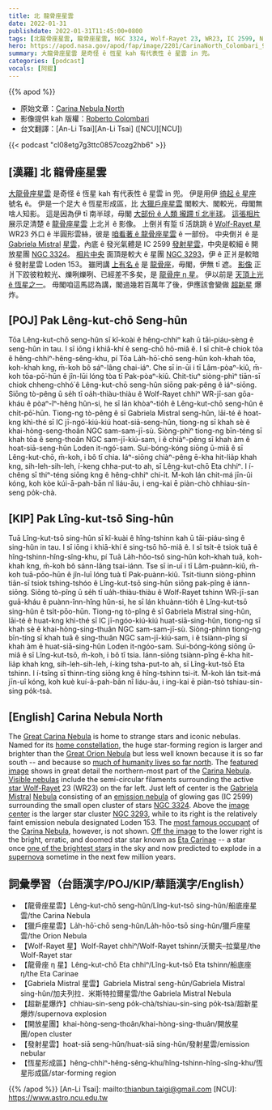```yaml
---
title: 北 龍骨座星雲
date: 2022-01-31
publishdate: 2022-01-31T11:45:00+0800
tags: [北龍骨座星雲, 龍骨座星雲, NGC 3324, Wolf-Rayet 23, WR23, IC 2599, NGC 3293, 龍骨座 η 星, Gabriela Mistral 星雲, 超新星爆炸, Loden 153, 發射星雲, 開放星團, 恆星形成區, 獵戶座星雲]
hero: https://apod.nasa.gov/apod/fap/image/2201/CarinaNorth_Colombari_960_annotated.jpg
summary: 大龍骨座星雲 是奇怪 ê 恆星 kah 有代表性 ê 星雲 in 兜。
categories: [podcast]
vocals: [阿錕]
---
```


{{% apod %}}

- 原始文章：[Carina Nebula North](https://apod.nasa.gov/apod/ap220131.html)
- 影像提供 kah 版權：[Roberto Colombari](https://www.facebook.com/roberto.colombari)
- 台文翻譯：[An-Li Tsai][An-Li Tsai] ([NCU][NCU])

{{< podcast "cl08etg7g3ttc0857cozg2hb6" >}}

## [漢羅] 北 龍骨座星雲
[大龍骨座星雲][Great Carina Nebula 1] 是奇怪 ê 恆星 kah 有代表性 ê 星雲 in 兜。
伊是用伊 [徛起 ê 星座][home constellation] 號名 ê。
伊是一个足大 ê 恆星形成區，比 [大獵戶座星雲][Great Orion Nebula 2] 閣較大、閣較光，毋閣無啥人知影。
這是因為伊 tī 南半球，毋閣 [大部份 ê 人類 攏蹛 tī 北半球][much of humanity lives so far north]。
[這張相片][featured image] 展示足清楚 ê [龍骨座星雲][Carina Nebula 1] 上北爿 ê 影像。
上倒爿有踅 tī 活跳跳 ê [Wolf-Rayet 星][star Wolf-Rayet] WR23 外口 ê 半圓形雲絲，彼是 [咱看著 ê 龍骨座星雲][Visible nebulas] ê 一部份。
中央倒爿 ê 是 [Gabriela Mistral][Gabriela Mistral] [星雲][Nebula]，內底 ê 發光氣體是 IC 2599 [發射星雲][emission nebula]，中央是較細 ê 開放星團 [NGC 3324][NGC 3324]。
[相片中央][image center t] 面頂是較大 ê 星團 [NGC 3293][NGC 3293]，伊 ê 正爿是較暗 ê 發射星雲 Loden 153。
雖罔講 [上有名 ê][most famous occupant] 是 [龍骨座][Carina Nebula 2]，毋閣，伊無 tī 遮。
[影像][Off the image] 正爿下跤彼粒較光、爍咧爍咧、已經差不多矣，是 [龍骨座 η 星][Eta Carinae]。
伊以前是 [天頂上光 ê 恆星之一][one of the brightest stars]。
毋閣咱這馬認為講，閣過幾若百萬年了後，伊應該會變做 [超新星][supernova] 爆炸。

## [POJ] Pak Lêng-kut-chō Seng-hûn
Tōa Lêng-kut-chō seng-hûn sī kî-koài ê hêng-chhiⁿ kah ū tāi-piáu-sèng ê seng-hûn in tau.
I sī iōng i khiā-khí ê seng-chō hō-miâ ê.
I sī chi̍t-ê chiok tōa ê hêng-chhiⁿ-hêng-sêng-khu, pí Tōa La̍h-hō͘-chō seng-hûn koh-khah tōa, koh-khah kng, m̄-koh bô sáⁿ-lâng chai-iáⁿ.
Che sī in-ūi i tī Lâm-pòaⁿ-kiû, m̄-koh tōa-pō͘-hūn ê jîn-lūi lóng tòa tī Pak-pòaⁿ-kiû.
Chit-tiuⁿ siòng-phìⁿ tiān-sī chiok chheng-chhó͘ ê Lêng-kut-chō seng-hûn siōng pak-pêng ê iáⁿ-siōng.
Siōng tò-pêng ū se̍h tī oa̍h-thiàu-thiàu ê Wolf-Rayet chhiⁿ WR-jī-san gōa-kháu ê pòaⁿ-îⁿ-hêng hûn-si, he sī lán khòaⁿ-tio̍h ê Lêng-kut-chō seng-hûn ê chi̍t-pō͘-hūn.
Tiong-ng tò-pêng ê sī Gabriela Mistral seng-hûn, lāi-té ê hoat-kng khì-thé sī IC jī-ngó͘-kiú-kiú hoat-siā-seng-hûn, tiong-ng sī khah sè ê khai-hòng-seng-thoân NGC sam-sam-jī-sù.
Siòng-phìⁿ tiong-ng bīn-téng sī khah tōa ê seng-thoân NGC sam-jī-kiú-sam, i ê chiàⁿ-pêng sī khah àm ê hoat-siā-seng-hûn Loden it-ngó͘-sam.
Sui-bóng-kóng siōng ū-miâ ê sī Lêng-kut-chō, m̄-koh, i bô tī chia.
Iáⁿ-siōng chiàⁿ-pêng ē-kha hit-lia̍p khah kng, sih-leh-sih-leh, í-keng chha-put-to ah, sī Lêng-kut-chō Eta chhiⁿ.
I í-chêng sī thiⁿ-téng siōng kng ê hêng-chhiⁿ chi-it.
M̄-koh lán chit-má jīn-ûi kóng, koh kòe kúi-ā-pah-bān nî liáu-āu, i eng-kai ē piàn-chò chhiau-sin-seng po̍k-chà.


## [KIP] Pak Lîng-kut-tsō Sing-hûn
Tuā Lîng-kut-tsō sing-hûn sī kî-kuài ê hîng-tshinn kah ū tāi-piáu-sìng ê sing-hûn in tau.
I sī iōng i khiā-khí ê sing-tsō hō-miâ ê.
I sī tsi̍t-ê tsiok tuā ê hîng-tshinn-hîng-sîng-khu, pí Tuā La̍h-hōo-tsō sing-hûn koh-khah tuā, koh-khah kng, m̄-koh bô sánn-lâng tsai-iánn.
Tse sī in-uī i tī Lâm-puànn-kiû, m̄-koh tuā-pōo-hūn ê jîn-luī lóng tuà tī Pak-puànn-kiû.
Tsit-tiunn siòng-phìnn tiān-sī tsiok tshing-tshóo ê Lîng-kut-tsō sing-hûn siōng pak-pîng ê iánn-siōng.
Siōng tò-pîng ū se̍h tī ua̍h-thiàu-thiàu ê Wolf-Rayet tshinn WR-jī-san guā-kháu ê puànn-înn-hîng hûn-si, he sī lán khuànn-tio̍h ê Lîng-kut-tsō sing-hûn ê tsi̍t-pōo-hūn.
Tiong-ng tò-pîng ê sī Gabriela Mistral sing-hûn, lāi-té ê huat-kng khì-thé sī IC jī-ngóo-kiú-kiú huat-siā-sing-hûn, tiong-ng sī khah sè ê khai-hòng-sing-thuân NGC sam-sam-jī-sù.
Siòng-phìnn tiong-ng bīn-tíng sī khah tuā ê sing-thuân NGC sam-jī-kiú-sam, i ê tsiànn-pîng sī khah àm ê huat-siā-sing-hûn Loden it-ngóo-sam.
Sui-bóng-kóng siōng ū-miâ ê sī Lîng-kut-tsō, m̄-koh, i bô tī tsia.
Iánn-siōng tsiànn-pîng ē-kha hit-lia̍p khah kng, sih-leh-sih-leh, í-king tsha-put-to ah, sī Lîng-kut-tsō Eta tshinn.
I í-tsîng sī thinn-tíng siōng kng ê hîng-tshinn tsi-it.
M̄-koh lán tsit-má jīn-uî kóng, koh kuè kuí-ā-pah-bān nî liáu-āu, i ing-kai ē piàn-tsò tshiau-sin-sing po̍k-tsà.

## [English] Carina Nebula North
The [Great Carina Nebula][Great Carina Nebula 1] is home to strange stars and iconic nebulas.
Named for its [home constellation][home constellation], the huge star-forming region is larger and brighter than the [Great Orion Nebula][Great Orion Nebula 2] but less well known because it is so far south -- and because so [much of humanity lives so far north][much of humanity lives so far north].
The [featured image][featured image] shows in great detail the northern-most part of the [Carina Nebula][Carina Nebula 1].
[Visible nebulas][Visible nebulas] include the semi-circular filaments surrounding the active [star Wolf-Rayet][star Wolf-Rayet] 23 (WR23) on the far left.
Just left of center is the [Gabriela Mistral][Gabriela Mistral] [Nebula][Nebula] consisting of an [emission nebula][emission nebula] of glowing gas (IC 2599) surrounding the small open cluster of stars [NGC 3324][NGC 3324].
Above the [image center][image center e] is the larger star cluster [NGC 3293][NGC 3293], while to its right is the relatively faint emission nebula designated Loden 153.
The [most famous occupant][most famous occupant] of the [Carina Nebula][Carina Nebula 2], however, is not shown.
[Off the image][Off the image] to the lower right is the bright, erratic, and doomed star star known as [Eta Carinae][Eta Carinae] -- a star once [one of the brightest stars][one of the brightest stars] in the sky and now predicted to explode in a [supernova][supernova] sometime in the next few million years.

## 詞彙學習（台語漢字/POJ/KIP/華語漢字/English）
- 【龍骨座星雲】Lêng-kut-chō seng-hûn/Lîng-kut-tsō sing-hûn/船底座星雲/the Carina Nebula
- 【獵戶座星雲】La̍h-hō͘-chō seng-hûn/La̍h-hōo-tsō sing-hûn/獵戶座星雲/the Orion Nebula
- 【Wolf-Rayet 星】Wolf-Rayet chhiⁿ/Wolf-Rayet tshinn/沃爾夫–拉葉星/the Wolf-Rayet star
- 【龍骨座 η 星】Lêng-kut-chō Eta chhiⁿ/Lîng-kut-tsō Eta tshinn/船底座 η/the Eta Carinae
- 【Gabriela Mistral 星雲】Gabriela Mistral seng-hûn/Gabriela Mistral sing-hûn/加夫列拉．米斯特拉爾星雲/the Gabriela Mistral Nebula
- 【超新星爆炸】chhiau-sin-seng po̍k-chà/tshiau-sin-sing po̍k-tsà/超新星爆炸/supernova explosion
- 【開放星團】khai-hòng-seng-thoân/khai-hòng-sing-thuân/開放星團/open cluster
- 【發射星雲】hoat-siā seng-hûn/huat-siā sing-hûn/發射星雲/emission nebular
- 【恆星形成區】hêng-chhiⁿ-hêng-sêng-khu/hîng-tshinn-hîng-sîng-khu/恆星形成區/star-forming region

{{% /apod %}}
[An-Li Tsai]: mailto:thianbun.taigi@gmail.com
[NCU]: https://www.astro.ncu.edu.tw

[copyright]: https://apod.nasa.gov/apod/fap/lib/about_apod.html#srapply

[Great Carina Nebula 1]:https://apod.nasa.gov/apod/ap190507.html
[home constellation]:https://en.wikipedia.org/wiki/Carina_(constellation)
[Great Orion Nebula 2]:https://apod.nasa.gov/apod/ap171129.html
[much of humanity lives so far north]:https://www.washingtonpost.com/blogs/wonkblog/files/2016/03/histpop.png
[featured image]:https://www.fast-aio.net/aroundetacarinae
[Carina Nebula 1]:https://apod.nasa.gov/apod/ap090524.html
[Visible nebulas]:https://astrodonimaging.com/gallery/bubble-around-wolf-rayet-23/
[star Wolf-Rayet]:https://en.wikipedia.org/wiki/Wolf%E2%80%93Rayet_star
[Gabriela Mistral]:https://en.wikipedia.org/wiki/Gabriela_Mistral
[Nebula]:https://telescope.live/gallery/168
[emission nebula]:https://en.wikipedia.org/wiki/Emission_nebula
[NGC 3324]:https://en.wikipedia.org/wiki/NGC_3324
[image center e]:https://apod.nasa.gov/apod/ap210208.html
[image center t]:https://apod.tw/daily/20210208/
[NGC 3293]:https://en.wikipedia.org/wiki/NGC_3293
[most famous occupant]:https://i.pinimg.com/474x/e9/1d/9c/e91d9c4bd7c0ae81975ac7d7b9695742.jpg
[Carina Nebula 2]:https://en.wikipedia.org/wiki/Carina_Nebula
[Off the image]:https://commons.wikimedia.org/wiki/File:Carina_Nebula_by_Harel_Boren_(151851961,_modified).jpg
[Eta Carinae]:https://en.wikipedia.org/wiki/Eta_Carinae
[one of the brightest stars]:https://ui.adsabs.harvard.edu/abs/2018AAS...23134811G/abstract
[supernova]:https://imagine.gsfc.nasa.gov/science/objects/supernovae1.html
